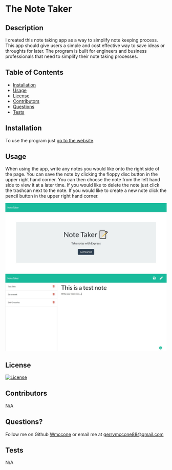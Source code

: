 # The Note Taker

  ## Description

  I created this note taking app as a way to simplify note keeping process. This app should give users a simple and cost effective way to save ideas or throughts for later. The program is built for engineers and business professionals that need to simplify their note taking processes.

  ## Table of Contents

  * [Installation](#installation)
  * [Usage](#usage)
  * [License](#license)
  * [Contributors](#contributors)
  * [Questions](#questions?)
  * [Tests](#tests)

  ## Installation

  To use the program just [go to the website](https://wmccone-note-taker.herokuapp.com/). 

  ## Usage

  When using the app, write any notes you would like onto the right side of the page. You can save the note by clicking the floppy disc button in the upper right hand corner. You can then choose the note from the left hand side to view it at a later time. If you would like to delete the note just click the trashcan next to the note. If you would like to create a new note click the pencil button in the upper right hand corner.

  ![Index](./democontent/indexpage.jpg)
  ![Notes](./democontent/notespage.jpg)

  ## License

  [![License](https://img.shields.io/badge/License-MIT-yellow.svg)](https://opensource.org/licenses/MIT)

  ## Contributors

  N/A

  ## Questions?
  Follow me on Github
  [Wmccone](https://github.com/wmccone) 
  or 
  email me at gerrymccone88@gmail.com

  ## Tests

  N/A

